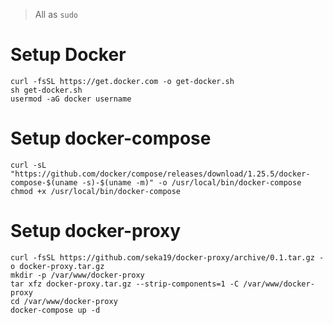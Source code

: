 > All as `sudo`

# Setup Docker

```
curl -fsSL https://get.docker.com -o get-docker.sh
sh get-docker.sh
usermod -aG docker username
```

# Setup docker-compose

```
curl -sL "https://github.com/docker/compose/releases/download/1.25.5/docker-compose-$(uname -s)-$(uname -m)" -o /usr/local/bin/docker-compose
chmod +x /usr/local/bin/docker-compose
```

# Setup docker-proxy

```
curl -fsSL https://github.com/seka19/docker-proxy/archive/0.1.tar.gz -o docker-proxy.tar.gz
mkdir -p /var/www/docker-proxy
tar xfz docker-proxy.tar.gz --strip-components=1 -C /var/www/docker-proxy
cd /var/www/docker-proxy
docker-compose up -d
```